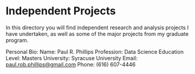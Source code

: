 # Independent Projects

In this directory you will find independent research and analysis projects I have undertaken, as well as some of the major projects from my graduate program. 

Personal Bio:
Name: Paul R. Phillips
Profession: Data Science
Education Level: Masters
University: Syracuse University
Email: paul.rob.phillips@gmail.com
Phone: (616) 607-4446
